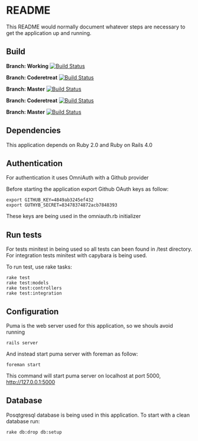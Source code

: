 # README

This README would normally document whatever steps are necessary to get the
application up and running.


## Build
**Branch: Working**
[![Build Status](https://travis-ci.org/mariochavez/community.png?branch=working)](https://travis-ci.org/mariochavez/community)

**Branch: Coderetreat**
[![Build Status](https://travis-ci.org/mariochavez/community.png?branch=coderetreat)](https://travis-ci.org/mariochavez/community)

**Branch: Master**
[![Build Status](https://travis-ci.org/mariochavez/community.png?branch=master)](https://travis-ci.org/mariochavez/community)

**Branch: Coderetreat**
[![Build Status](https://travis-ci.org/mariochavez/community.png?branch=coderetreat)](https://travis-ci.org/mariochavez/community)

**Branch: Master**
[![Build Status](https://travis-ci.org/mariochavez/community.png?branch=master)](https://travis-ci.org/mariochavez/community)

## Dependencies
This application depends on Ruby 2.0 and Ruby on Rails 4.0

## Authentication
For authentication it uses OmniAuth with a Github provider

Before starting the application export Github OAuth keys as follow:

    export GITHUB_KEY=4849ab3245ef432
    export GUTHYB_SECRET=83478374872acb7848393

These keys are being used in the omniauth.rb initializer

## Run tests
For tests minitest in being used so all tests can been found in /test
directory. For integration tests minitest with capybara is being used.

To run test, use rake tasks:

    rake test
    rake test:models
    rake test:controllers
    rake test:integration

## Configuration
Puma is the web server used for this application, so we shouls avoid running

    rails server

And instead start puma server with foreman as follow:

    foreman start

This command will start puma server on localhost at port 5000,
http://127.0.0.1:5000

## Database
Posqtgresql database is being used in this application.
To start with a clean database run:

    rake db:drop db:setup

